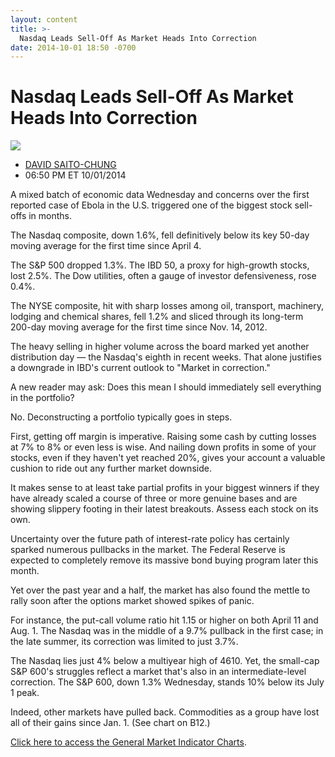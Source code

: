 ```yaml
---
layout: content
title: >-
  Nasdaq Leads Sell-Off As Market Heads Into Correction
date: 2014-10-01 18:50 -0700
---
```



Nasdaq Leads Sell-Off As Market Heads Into Correction
======================================================


![](https://www.investors.com/wp-content/uploads/ibd-migrated-images/MPv_141002_635477742821342608.png)

* [DAVID SAITO-CHUNG](https://www.investors.com/author/chungd/ "Posts by DAVID SAITO-CHUNG")
* 06:50 PM ET 10/01/2014




A mixed batch of economic data Wednesday and concerns over the first reported case of Ebola in the U.S. triggered one of the biggest stock sell-offs in months.

  

The Nasdaq composite, down 1.6%, fell definitively below its key 50-day moving average for the first time since April 4.

  

The S&P 500 dropped 1.3%. The IBD 50, a proxy for high-growth stocks, lost 2.5%. The Dow utilities, often a gauge of investor defensiveness, rose 0.4%.

  

The NYSE composite, hit with sharp losses among oil, transport, machinery, lodging and chemical shares, fell 1.2% and sliced through its long-term 200-day moving average for the first time since Nov. 14, 2012.

  

The heavy selling in higher volume across the board marked yet another distribution day — the Nasdaq's eighth in recent weeks. That alone justifies a downgrade in IBD's current outlook to "Market in correction."

  

A new reader may ask: Does this mean I should immediately sell everything in the portfolio?

  

No. Deconstructing a portfolio typically goes in steps.

  

First, getting off margin is imperative. Raising some cash by cutting losses at 7% to 8% or even less is wise. And nailing down profits in some of your stocks, even if they haven't yet reached 20%, gives your account a valuable cushion to ride out any further market downside.

  

It makes sense to at least take partial profits in your biggest winners if they have already scaled a course of three or more genuine bases and are showing slippery footing in their latest breakouts. Assess each stock on its own.

  

Uncertainty over the future path of interest-rate policy has certainly sparked numerous pullbacks in the market. The Federal Reserve is expected to completely remove its massive bond buying program later this month.

  

Yet over the past year and a half, the market has also found the mettle to rally soon after the options market showed spikes of panic.

  

For instance, the put-call volume ratio hit 1.15 or higher on both April 11 and Aug. 1. The Nasdaq was in the middle of a 9.7% pullback in the first case; in the late summer, its correction was limited to just 3.7%.

  

The Nasdaq lies just 4% below a multiyear high of 4610. Yet, the small-cap S&P 600's struggles reflect a market that's also in an intermediate-level correction. The S&P 600, down 1.3% Wednesday, stands 10% below its July 1 peak.

  

Indeed, other markets have pulled back. Commodities as a group have lost all of their gains since Jan. 1. (See chart on B12.)

  

[Click here to access the General Market Indicator Charts](https://www.investors.com/pdf/GMI_100214.pdf).




